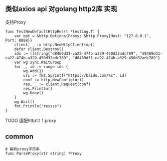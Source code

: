 ## 类似axios api 对golang http2库 实现

支持Proxy
``` golang
func TestNewDefaultHttpRes(t *testing.T) {
	var opt = &http.Options{Proxy: &http.Proxy{Host: "127.0.0.1", Port: 8888}}
	client, _ := http.NewHttpClient(opt)
	defer client.Destroy()
	ids := []string{"d8469d31-ca22-474b-a329-450d32adc789", "d8469d31-ca22-474b-a329-450d32adc789", "d8469d31-ca22-474b-a329-450d32adc789"}
	var wg sync.WaitGroup
	for _, id := range ids {
		wg.Add(1)
		uri := fmt.Sprintf("https://baidu.com/%s", id)
		conf := http.NewConfig(uri)
		res, _ := client.Request(conf)
		res.Println()
		wg.Done()
	}
	wg.Wait()
	fmt.Println("ressss")
}
```

TODO 适配http1.1 1 proxy



## common

``` text
# 解析proxy字符串
func ParseProxy(str string) *Proxy
```